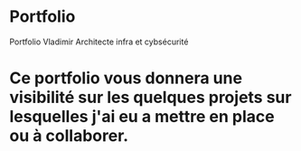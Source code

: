# Portfolio
Portfolio Vladimir Architecte infra et cybsécurité

# Ce portfolio vous donnera une visibilité sur les quelques projets sur lesquelles j'ai eu a mettre en place ou à collaborer.
